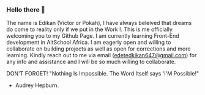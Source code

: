 ### Hello there 🌄
The name is Edikan (Victor or Pokah),
I have always beleived that dreams do come to reality only if we put in the Work !.
This is me officially welcoming you to my Github Page. I am currently learning Front-End development in AltSchool Africa. 
I am eagerly open and willing to collaborate on building projects as well as open for corrections and more learning.
Kindly reach out to me via email (edetedkikan647@gmail.com) for any info and assistance and I will be so much willing to collaborate.

DON'T FORGET!
"Nothing Is Impossible. The Word Itself says 'I'M Possible!"
- Audrey Hepburn.

<!--
**Pokah1/Pokah1** is a ✨ _special_ ✨ repository because its `README.md` (this file) appears on your GitHub profile.

Here are some ideas to get you started:

- 🔭 I’m currently working on ...
- 🌱 I’m currently learning ...
- 👯 I’m looking to collaborate on ...
- 🤔 I’m looking for help with ...
- 💬 Ask me about ...
- 📫 How to reach me: ...
- 😄 Pronouns: ...
- ⚡ Fun fact: ...
-->
